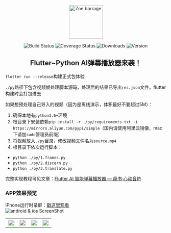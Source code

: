 <p align="center"><a href="#" target="_blank" rel="noopener noreferrer"><img width="105" src="http://r.photo.store.qq.com/psc?/V14dALyK4PrHuj/TmEUgtj9EK6.7V8ajmQrEJjVNABJacrVJUfgSDskiqvyNC8.yNw6GHeAqOtYaJjfzIK.mW9H0QV3xdNFUbiEV.bzUGFq9lM3rOSiHpwJv4c!/r" alt="Zoe barrage"></a></p>

<p align="center">
  <img src="https://img.shields.io/badge/flutter-1.22-52c6f9.svg?sanitize=true" alt="Build Status">
  <img src="https://img.shields.io/badge/python-3.8-407daf.svg?sanitize=true" alt="Coverage Status">
  <img src="https://img.shields.io/badge/android✔-brightgreen.svg?sanitize=true" alt="Downloads">
  <img src="https://img.shields.io/badge/ios✔-green.svg?sanitize=true" alt="Version">
</p>

<h2 align="center">Flutter~Python AI弹幕播放器来袭！</h2>

`flutter run --release`构建正式包体验<br/>

`./py`路径下包含视频帧处理脚本源码，处理后的结果已导出`res.json`文件，flutter构建时会打包进去<br/>

如果想预处理自己导入的视频（因为是离线演示，体积最好不要超过5M）：
1. 确保本地有`python3.6+`环境
2. 根目录下安装依赖`pip install -r ./py/requirements.txt -i https://mirrors.aliyun.com/pypi/simple`（国内请使用阿里云镜像，mac下请加`sudo`管理员前缀）
3. 将视频放入`./py`目录，修改视频文件名为`source.mp4`
4. 根目录下依次运行脚本：
  - `python ./py/1.frames.py`
  - `python ./py/2.discern.py`
  - `python ./py/3.translate.py`
  
完整实现教程可见文章：<a href="https://www.jianshu.com/p/716ea7714b47" target="_blank">Flutter AI 智能弹幕播放器 — 简书·心动音符</a>

### APP效果预览
IPhone运行时录屏：<a href="https://www.bilibili.com/video/BV1Mp4y1z7ud" target="_blank">戳这里观看</a><br/>
<img src="http://m.qpic.cn/psc?/V14dALyK4PrHuj/bqQfVz5yrrGYSXMvKr.cqRWgP*JgXGKstMK3KwLgWZjVark8S3dUOrTMFksNBRdJgJ2OTAnRSgTlGsJSnsa4iRyx088Z9SnBw8dM5CK6mE4!/b&bo=iwLCAosCwgIDCSw!&rf=viewer_4&t=5" alt="android & ios ScreenShot">
<table>
    <tr>
        <td >
          <img src="http://m.qpic.cn/psc?/V14dALyK4PrHuj/bqQfVz5yrrGYSXMvKr.cqeIj*hAUJmStDVGfPA4MOFcgSm*mehxjOyhhUDZqSl.lxsiBox.OTCw1YGToPXv9FZ5wMdqe7Y0XJgIp*REwFmM!/b&bo=gAIkBaAFkAsBCbM!&rf=viewer_4&t=5" width="100%">
        </td>
        <td >
          <img src="http://m.qpic.cn/psc?/V14dALyK4PrHuj/TmEUgtj9EK6.7V8ajmQrEOUE90nZREmYHZZJPPg7SMJxy6qewT35ZW8tJ8jGJLzEDvDCpW6MHlp78gsAdXj6QcAYIWH*DlBB73E6QUPABVQ!/b&bo=gAIkBaAFkAsBGaM!&rf=viewer_4&t=5" width="100%">
        </td>
        <td >
          <img src="http://m.qpic.cn/psc?/V14dALyK4PrHuj/TmEUgtj9EK6.7V8ajmQrENPJuk*SWGwtGl85IRDTqyo3oPYnOESVaA6SlDHLMFOVT7OPGwGnqRea.VRUGLKjiWwLkMASrzL7VVBneQo.Ln0!/b&bo=gAIkBaAFkAsBGaM!&rf=viewer_4&t=5" width="100%">
        </td>
        <td >
          <img src="http://m.qpic.cn/psc?/V14dALyK4PrHuj/TmEUgtj9EK6.7V8ajmQrEBIKuY7Uj6O0Po6l4zAzzz4cS0yvzyj9piGMHeEGOx*JlcSbKlShBccuRpt0fAgbwZNM*Nu6IpTv18d.x8JaDAo!/b&bo=gAIkBaAFkAsBGaM!&rf=viewer_4&t=5" width="100%">
        </td>
    </tr>
</table>
